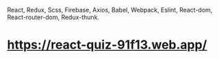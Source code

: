 React, Redux, Scss, Firebase, Axios, Babel, Webpack, Eslint, React-dom, React-router-dom, Redux-thunk.
 # https://react-quiz-91f13.web.app/
